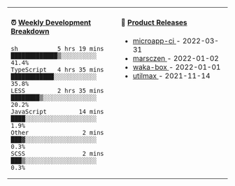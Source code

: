 <table width="800px">
<tr>
<td valign="top" width="50%">

####  ⏰  <a href="https://gist.github.com/marsczen/0c39a3e7b4a372c6cff4a8714271308c" target="_blank">Weekly Development Breakdown</a>

<!-- code_time starts -->

```text
sh           5 hrs 19 mins  █████████████▒░░░░░░░░░░  41.4%
TypeScript   4 hrs 35 mins  ████████████░░░░░░░░░░░░  35.8%
LESS         2 hrs 35 mins  ████████▒░░░░░░░░░░░░░░░  20.2%
JavaScript         14 mins  ████░░░░░░░░░░░░░░░░░░░░   1.9%
Other               2 mins  ███▓░░░░░░░░░░░░░░░░░░░░   0.3%
SCSS                2 mins  ███▒░░░░░░░░░░░░░░░░░░░░   0.3%
```

<!-- code_time ends -->
</td>
<td valign="top" width="50%">

#### 🌾 <a href="https://github.com/marsczen/marsczen/blob/master/releases.md" target="_blank">Product Releases</a>

<!-- recent_releases starts -->
* <a href='https://github.com/marsczen/microapp-ci/releases/tag/v0.0.2' target='_blank'>microapp-ci </a> - 2022-03-31
* <a href='https://github.com/marsczen/marsczen/releases/tag/v0.0.1' target='_blank'>marsczen </a> - 2022-01-02
* <a href='https://github.com/marsczen/waka-box/releases/tag/v3.0.1' target='_blank'>waka-box </a> - 2022-01-01
* <a href='https://github.com/marsczen/utilmax/releases/tag/v1.0.6' target='_blank'>utilmax </a> - 2021-11-14
<!-- recent_releases ends -->

</td>
</tr>
  </table>
